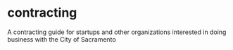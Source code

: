 # contracting
A contracting guide for startups and other organizations interested in doing business with the City of Sacramento
